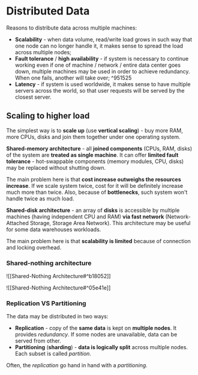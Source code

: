 # Distributed Data

Reasons to distribute data across multiple machines:
- **Scalability** - when data volume, read/write load grows in such way that one node can no longer handle it, it makes sense to spread the load across multiple nodes;
- **Fault tolerance** / **high availability** - if system is necessary to continue working even if one of machine / network / entire data center goes down, multiple machines may be used in order to achieve redundancy. When one fails, another will take over; ^951525
- **Latency** - if system is used worldwide, it makes sense to have multiple servers across the world, so that user requests will be served by the closest server.

## Scaling to higher load

The simplest way is to **scale up** (use **vertical scaling**) - buy more RAM, more CPUs, disks and join them together under one operating system. 

**Shared-memory architecture** - all **joined components** (CPUs, RAM, disks) of the system are **treated as single machine**. It can offer **limited fault tolerance** - hot-swappable components (memory modules, CPU, disks) may be replaced without shutting down.

The main problem here is that **cost increase outweighs the resources increase**. If we scale system twice, cost for it will be definitely increase much more than twice. Also, because of **bottlenecks**, such system won't handle twice as much load.

**Shared-disk architecture** - an array of **disks** is accessible by multiple machines (having independent CPU and RAM) **via fast network** (Network-Attached Storage, Storage Area Network). This architecture may be useful for some data warehouses workloads.

The main problem here is that **scalability is limited** because of connection and locking overhead.

### Shared-nothing architecture

![[Shared-Nothing Architecture#^b18052]]

![[Shared-Nothing Architecture#^05e41e]]

### Replication VS Partitioning

The data may be distributed in two ways:

- **Replication** - copy of the **same data** is kept on **multiple nodes**. It provides *redundancy*. If some nodes are unavailable, data can be served from other.
- **Partitioning** (**sharding**) - **data is logically split** across multiple nodes. Each subset is called *partition*.

Often, the *replication* go hand in hand with a *partitioning*.


